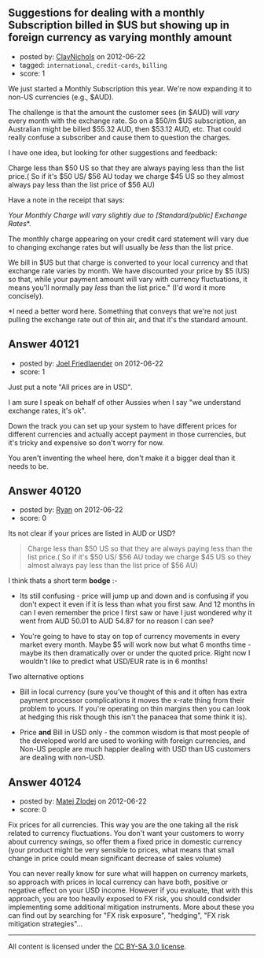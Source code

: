 ## Suggestions for dealing with a monthly Subscription billed in $US but showing up in foreign currency as varying monthly amount

- posted by: [ClayNichols](https://stackexchange.com/users/-1/3534-claynichols) on 2012-06-22
- tagged: `international`, `credit-cards`, `billing`
- score: 1


We just started a Monthly Subscription this year.  We're now expanding it to non-US currencies (e.g., $AUD).

The challenge is that the amount the customer sees (in $AUD) will *vary* every month with the exchange rate.  So  on a $50/m $US subscription, an Australian might be billed $55.32 AUD, then $53.12 AUD, etc. That could really confuse a subscriber and cause them to question the charges.

I have one idea, but looking for other suggestions and feedback:


Charge less than $50 US so that they are always paying less than the list price.( So if it's $50 US/  $56 AU today we charge  $45 US  so they almost always pay less than the list price of $56 AU) 

Have a note in the receipt that says: 

**Your Monthly Charge will vary slightly due to [Standard/public*] Exchange Rates**.

The monthly charge appearing on your credit card statement will vary due to changing exchange rates but will usually be *less* than the list price.

We bill in $US but that charge is converted to your local currency and that exchange rate varies by month. We have discounted your price by $5 (US) so that, while your payment amount will vary with currency fluctuations, it means you'll normally pay *less* than the list price." 
(I'd word it more concisely).

 
   *I need a better word here. Something that conveys that we're not just pulling the exchange rate out of thin air, and that it's the standard amount.



## Answer 40121

- posted by: [Joel Friedlaender](https://stackexchange.com/users/-1/5543-joel-friedlaender) on 2012-06-22
- score: 1

Just put a note "All prices are in USD".  

I am sure I speak on behalf of other Aussies when I say "we understand exchange rates, it's ok".

Down the track you can set up your system to have different prices for different currencies and actually accept payment in those currencies, but it's tricky and expensive so don't worry for now.

You aren't inventing the wheel here, don't make it a bigger deal than it needs to be.


## Answer 40120

- posted by: [Ryan](https://stackexchange.com/users/-1/465-ryan) on 2012-06-22
- score: 0

Its not clear if your prices are listed in AUD or USD?

> Charge less than $50 US so that they are always paying less than the
> list price.( So if it's $50 US/ $56 AU today we charge $45 US so they
> almost always pay less than the list price of $56 AU)

I think thats a short term **bodge** :-

* Its still confusing - price will jump up and down and is confusing if you don't expect it even if it is less than what you first saw. And 12 months in can I even remember the price I first saw or have I just wondered why it went from AUD 50.01 to AUD 54.87 for no reason I can see?

* You're going to have to stay on top of currency movements in every market every month. Maybe $5 will work now but what 6 months time - maybe its then dramatically over or under the quoted price. Right now I wouldn't like to predict what USD/EUR rate is in 6 months!

Two alternative options

* Bill in local currency (sure you've thought of this and it often has extra payment processor complications it moves the x-rate thing from their problem to yours. If you're operating on thin margins then you can look at hedging this risk though this isn't the panacea that some think it is).

* Price **and** Bill in USD only - the common wisdom is that most people of the developed world are used to working with foreign currencies, and Non-US people are much happier dealing with USD than US customers are dealing with non-USD.


## Answer 40124

- posted by: [Matej Zlodej](https://stackexchange.com/users/-1/15950-matej-zlodej) on 2012-06-22
- score: 0

Fix prices for all currencies. This way you are the one taking all the risk related to currency fluctuations. You don't want your customers to worry about currency swings, so offer them a fixed price in domestic currency (your product might be very sensible to prices, what means that small change in price could mean significant decrease of sales volume)

You can never really know for sure what will happen on currency markets, so approach with prices in local currency can have both, positive or negative effect on your USD income. However if you evaluate, that with this approach, you are too heavily exposed to FX risk, you should condsider implementing some additional mitigation instruments. More about these you can find out  by searching for "FX risk exposure", "hedging", "FX risk mitigation strategies"...



---

All content is licensed under the [CC BY-SA 3.0 license](https://creativecommons.org/licenses/by-sa/3.0/).
